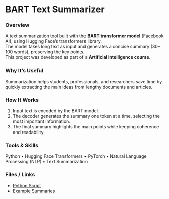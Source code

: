 # BART Text Summarizer

### Overview
A text summarization tool built with the **BART transformer model** (Facebook AI), using Hugging Face’s transformers library.  
The model takes long text as input and generates a concise summary (30–100 words), preserving the key points.  
This project was developed as part of a **Artificial Intelligence course**.  

### Why It’s Useful
Summarization helps students, professionals, and researchers save time by quickly extracting the main ideas from lengthy documents and articles.  

### How It Works
1. Input text is encoded by the BART model.  
2. The decoder generates the summary one token at a time, selecting the most important information.  
3. The final summary highlights the main points while keeping coherence and readability.  

### Tools & Skills
Python • Hugging Face Transformers • PyTorch • Natural Language Processing (NLP) • Text Summarization  

### Files / Links
- [Python Script](bart_text_summarizer.py)
- [Example Summaries](example_summaries.md)
